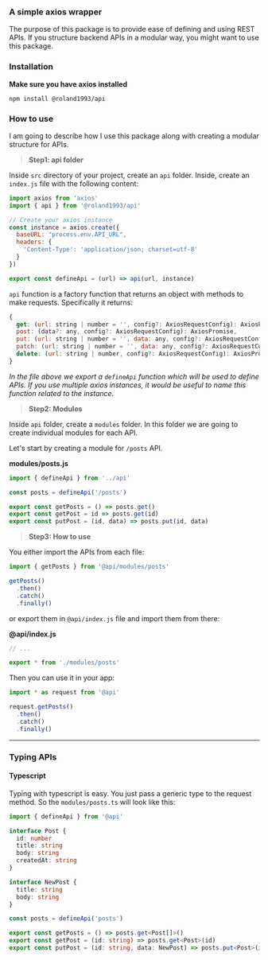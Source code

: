 ### A simple axios wrapper

The purpose of this package is to provide ease of defining and using REST APIs.
If you structure backend APIs in a modular way, you might want to use this package.

### Installation

**Make sure you have axios installed**

```shell
npm install @roland1993/api
```

### How to use

I am going to describe how I use this package along with creating a modular structure for APIs.

> **Step1: api folder**

Inside `src` directory of your project, create an `api` folder.
Inside, create an `index.js` file with the following content:

```js
import axios from 'axios'
import { api } from '@roland1993/api'

// Create your axios instance
const instance = axios.create({
  baseURL: "process.env.API_URL",
  headers: {
    'Content-Type': 'application/json; charset=utf-8'
  }
})

export const defineApi = (url) => api(url, instance)
```

`api` function is a factory function that returns an object with methods to make requests.
Specifically it returns:

```js
{
  get: (url: string | number = '', config?: AxiosRequestConfig): AxiosPromise,
  post: (data?: any, config?: AxiosRequestConfig): AxiosPromise,
  put: (url: string | number = '', data: any, config?: AxiosRequestConfig): AxiosPromise,
  patch: (url: string | number = '', data: any, config?: AxiosRequestConfig): AxiosPromise
  delete: (url: string | number, config?: AxiosRequestConfig): AxiosPromise
}
```

*In the file above we export a `defineApi` function which will be used to define APIs.
If you use multiple axios instances, it would be useful to name this function related to the instance.*

> **Step2: Modules**

Inside `api` folder, create a `modules` folder. In this folder we are going to create individual modules for each API.

Let's start by creating a module for `/posts` API.

**modules/posts.js**

```js
import { defineApi } from '../api'

const posts = defineApi('/posts')

export const getPosts = () => posts.get()
export const getPost = id => posts.get(id)
export const putPost = (id, data) => posts.put(id, data)
```

> **Step3: How to use**

You either import the APIs from each file:

```js
import { getPosts } from '@api/modules/posts'

getPosts()
  .then()
  .catch()
  .finally()
```

or export them in `@api/index.js` file and import them from there:

**@api/index.js**
```js
// ...

export * from './modules/posts'
```

Then you can use it in your app:

```js
import * as request from '@api'

request.getPosts()
  .then()
  .catch()
  .finally()
```

------------------

### Typing APIs

#### Typescript

Typing with typescript is easy. You just pass a generic type to the request method.
So the `modules/posts.ts` will look like this:

```ts
import { defineApi } from '@api'

interface Post {
  id: number
  title: string
  body: string
  createdAt: string
}

interface NewPost {
  title: string
  body: string
}

const posts = defineApi('posts')

export const getPosts = () => posts.get<Post[]>()
export const getPost = (id: string) => posts.get<Post>(id)
export const putPost = (id: string, data: NewPost) => posts.put<Post>(id, data)
```
